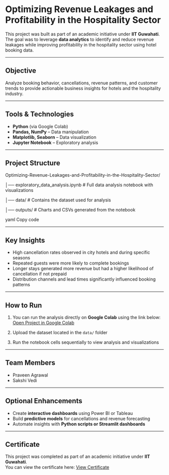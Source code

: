 # Optimizing Revenue Leakages and Profitability in the Hospitality Sector

This project was built as part of an academic initiative under **IIT Guwahati**.  
The goal was to leverage **data analytics** to identify and reduce revenue leakages while improving profitability in the hospitality sector using hotel booking data.

---

## Objective
Analyze booking behavior, cancellations, revenue patterns, and customer trends to provide actionable business insights for hotels and the hospitality industry.

---

## Tools & Technologies
- **Python** (via Google Colab)  
- **Pandas, NumPy** – Data manipulation  
- **Matplotlib, Seaborn** – Data visualization  
- **Jupyter Notebook** – Exploratory analysis  

---

## Project Structure
Optimizing-Revenue-Leakages-and-Profitability-in-the-Hospitality-Sector/

│── exploratory_data_analysis.ipynb # Full data analysis notebook with visualizations

│── data/ # Contains the dataset used for analysis

│── outputs/ # Charts and CSVs generated from the notebook

yaml
Copy code

---

## Key Insights
- High cancellation rates observed in city hotels and during specific seasons  
- Repeated guests were more likely to complete bookings  
- Longer stays generated more revenue but had a higher likelihood of cancellation if not prepaid  
- Distribution channels and lead times significantly influenced booking patterns  

---

## How to Run

1. You can run the analysis directly on **Google Colab** using the link below:
[Open Project in Google Colab](https://colab.research.google.com/drive/1DkCC0CwhCmOMVKub-w842zfPuXLHqG6Q?usp=sharing)

2. Upload the dataset located in the `data/` folder  
3. Run the notebook cells sequentially to view analysis and visualizations  

---

## Team Members
- Praveen Agrawal  
- Sakshi Vedi  

---

## Optional Enhancements
- Create **interactive dashboards** using Power BI or Tableau  
- Build **predictive models** for cancellations and revenue forecasting  
- Automate insights with **Python scripts or Streamlit dashboards**  

---

## Certificate

This project was completed as part of an academic initiative under **IIT Guwahati**.  
You can view the certificate here: [View Certificate](https://certificate.givemycertificate.com/c/b5ed4be4-32f5-4a98-a931-609c9899f2de)

